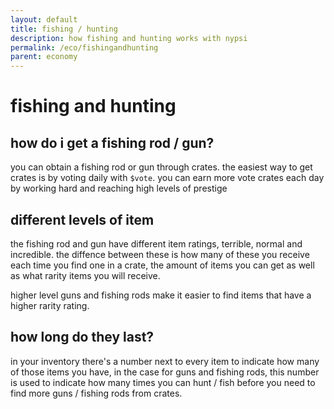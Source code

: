 ```yaml
---
layout: default
title: fishing / hunting
description: how fishing and hunting works with nypsi
permalink: /eco/fishingandhunting
parent: economy
---
```


# fishing and hunting

## how do i get a fishing rod / gun?

you can obtain a fishing rod or gun through crates. the easiest way to get crates is by voting daily with `$vote`. you can
earn more vote crates each day by working hard and reaching high levels of prestige

## different levels of item

the fishing rod and gun have different item ratings, terrible, normal and incredible. the diffence between these is how many
of these you receive each time you find one in a crate, the amount of items you can get as well as what rarity items you will
receive.

higher level guns and fishing rods make it easier to find items that have a higher rarity rating.

## how long do they last?

in your inventory there's a number next to every item to indicate how many of those items you have, in the case for guns and
fishing rods, this number is used to indicate how many times you can hunt / fish before you need to find more guns / fishing
rods from crates.
